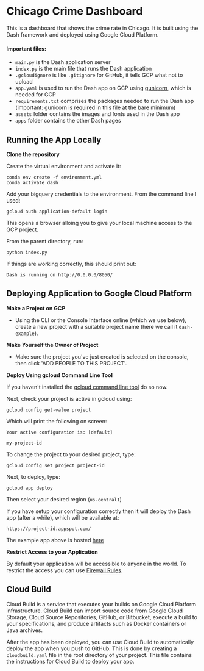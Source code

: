 # Chicago Crime Dashboard

This is a dashboard that shows the crime rate in Chicago. It is built using the Dash framework and deployed using Google Cloud Platform.




#### Important files:

* `main.py` is the Dash application server
* `index.py` is the main file that runs the Dash application
* `.gcloudignore` is like `.gitignore` for GitHub, it tells GCP what not to upload
* `app.yaml` is used to run the Dash app on GCP using [gunicorn](https://gunicorn.org/), which is needed for GCP
* `requirements.txt` comprises the packages needed to run the Dash app (important: gunicorn is required in this file at the bare minimum)
* `assets` folder contains the images and fonts used in the Dash app
* `apps` folder contains the other Dash pages
  
## Running the App Locally

**Clone the repository**

Create the virtual environment and activate it:

```
conda env create -f environment.yml
conda activate dash
```

Add your bigquery credentials to the environment. From the command line I used:

```
gcloud auth application-default login
```

This opens a browser alloing you to give your local machine access to the GCP project. 

From the parent directory, run:

```
python index.py
```

If things are working correctly, this should print out:

```
Dash is running on http://0.0.0.0/8050/
```




## Deploying Application to Google Cloud Platform

**Make a Project on GCP**
  - Using the CLI or the Console Interface online (which we use below), create a new project with a suitable project name (here we call it `dash-example`).

**Make Yourself the Owner of Project**
- Make sure the project you've just created is selected on the console, then click 'ADD PEOPLE TO THIS PROJECT'.

**Deploy Using gcloud Command Line Tool**

If you haven't installed the [gcloud command line tool](https://cloud.google.com/sdk/gcloud/) do so now.

Next, check your project is active in gcloud using:

`gcloud config get-value project`

Which will print the following on screen:

```
Your active configuration is: [default]

my-project-id
```

To change the project to your desired project, type:

`gcloud config set project project-id`

Next, to deploy, type:

`gcloud app deploy`

Then select your desired region (`us-central1`)

If you have setup your configuration correctly then it will deploy the Dash app (after a while), which will be available at:

`https://project-id.appspot.com/`

The example app above is hosted [here](https://simple-dash-app-engine-app-dot-dash-example-265811.appspot.com/)

**Restrict Access to your Application**

By default your application will be accessible to anyone in the world. To restrict the access you can use [Firewall Rules](https://cloud.google.com/blog/products/gcp/introducing-app-engine-firewall-an-easy-way-to-control-access-to-your-app).

## Cloud Build

Cloud Build is a service that executes your builds on Google Cloud Platform infrastructure. Cloud Build can import source code from Google Cloud Storage, Cloud Source Repositories, GitHub, or Bitbucket, execute a build to your specifications, and produce artifacts such as Docker containers or Java archives.

After the app has been deployed, you can use Cloud Build to automatically deploy the app when you push to GitHub. This is done by creating a `cloudbuild.yaml` file in the root directory of your project. This file contains the instructions for Cloud Build to deploy your app.